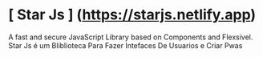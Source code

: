 #  [ Star Js ] (https://starjs.netlify.app)
A fast and secure JavaScript Library based on Components and Flexsivel.
Star  Js é um Bliblioteca Para Fazer  Intefaces De Usuarios  e Criar Pwas
